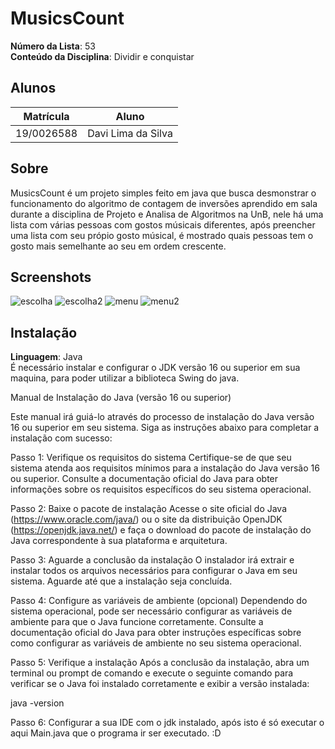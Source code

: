 # MusicsCount

**Número da Lista**: 53<br>
**Conteúdo da Disciplina**: Dividir e conquistar<br>

## Alunos
|Matrícula | Aluno |
| -- | -- |
| 19/0026588  |  Davi Lima da Silva |


## Sobre 
MusicsCount é um projeto simples feito em java que busca desmonstrar o funcionamento do algoritmo de contagem de inversões aprendido em sala durante a disciplina de Projeto e Analisa de Algoritmos na UnB, nele há uma lista com várias pessoas com gostos músicais diferentes, após preencher uma lista com seu própio gosto músical, é mostrado quais pessoas tem o gosto mais semelhante ao seu em ordem crescente.

## Screenshots
![escolha](https://github.com/projeto-de-algoritmos/D-C_53_MusicsCount/assets/79341819/3a6c6983-f4fa-43e8-8bd7-616bc00c2e17)
![escolha2](https://github.com/projeto-de-algoritmos/D-C_53_MusicsCount/assets/79341819/465474ce-830d-4f38-a7ac-4c35feb7b294)
![menu](https://github.com/projeto-de-algoritmos/D-C_53_MusicsCount/assets/79341819/88b0ad90-59a5-4625-bc08-eef4903d0434)
![menu2](https://github.com/projeto-de-algoritmos/D-C_53_MusicsCount/assets/79341819/f0b6fcb8-2c6d-43d1-873a-6162febe641b)

## Instalação 
**Linguagem**: Java<br>
É necessário instalar e configurar o JDK versão 16 ou superior em sua maquina, para poder utilizar a biblioteca Swing do java.

Manual de Instalação do Java (versão 16 ou superior)

Este manual irá guiá-lo através do processo de instalação do Java versão 16 ou superior em seu sistema. Siga as instruções abaixo para completar a instalação com sucesso:

Passo 1: Verifique os requisitos do sistema
Certifique-se de que seu sistema atenda aos requisitos mínimos para a instalação do Java versão 16 ou superior. Consulte a documentação oficial do Java para obter informações sobre os requisitos específicos do seu sistema operacional.

Passo 2: Baixe o pacote de instalação
Acesse o site oficial do Java (https://www.oracle.com/java/) ou o site da distribuição OpenJDK (https://openjdk.java.net/) e faça o download do pacote de instalação do Java correspondente à sua plataforma e arquitetura.

Passo 3: Aguarde a conclusão da instalação
O instalador irá extrair e instalar todos os arquivos necessários para configurar o Java em seu sistema. Aguarde até que a instalação seja concluída.

Passo 4: Configure as variáveis de ambiente (opcional)
Dependendo do sistema operacional, pode ser necessário configurar as variáveis de ambiente para que o Java funcione corretamente. Consulte a documentação oficial do Java para obter instruções específicas sobre como configurar as variáveis de ambiente no seu sistema operacional.

Passo 5: Verifique a instalação
Após a conclusão da instalação, abra um terminal ou prompt de comando e execute o seguinte comando para verificar se o Java foi instalado corretamente e exibir a versão instalada:

java -version

Passo 6: Configurar a sua IDE com o jdk instalado, após isto é só executar o aqui Main.java que o programa ir ser executado. :D




